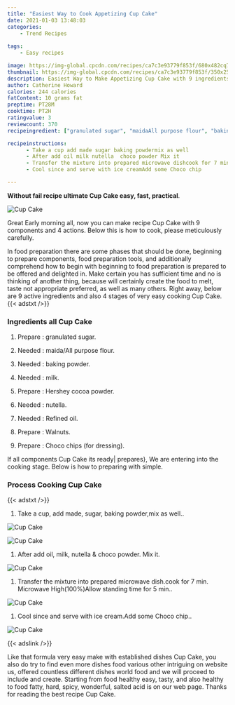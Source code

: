 ```yaml
---
title: "Easiest Way to Cook Appetizing Cup Cake"
date: 2021-01-03 13:48:03
categories:
    - Trend Recipes
    
tags:
    - Easy recipes

image: https://img-global.cpcdn.com/recipes/ca7c3e93779f853f/680x482cq70/cup-cake-recipe-main-photo.jpg
thumbnail: https://img-global.cpcdn.com/recipes/ca7c3e93779f853f/350x250cq70/cup-cake-recipe-main-photo.jpg
description: Easiest Way to Make Appetizing Cup Cake with 9 ingredients and 4 stages of easy cooking.
author: Catherine Howard
calories: 244 calories
fatContent: 10 grams fat
preptime: PT28M
cooktime: PT2H
ratingvalue: 3
reviewcount: 370
recipeingredient: ["granulated sugar", "maidaAll purpose flour", "baking powder", "milk", "Hershey cocoa powder", "nutella", "Refined oil", "Walnuts", "Choco chips for dressing"]

recipeinstructions: 
      - Take a cup add made sugar baking powdermix as well 
      - After add oil milk nutella  choco powder Mix it 
      - Transfer the mixture into prepared microwave dishcook for 7 min Microwave High100Allow standing time for 5 min 
      - Cool since and serve with ice creamAdd some Choco chip

---
```




**Without fail recipe ultimate Cup Cake easy, fast, practical**. 


![Cup Cake](https://img-global.cpcdn.com/recipes/ca7c3e93779f853f/680x482cq70/cup-cake-recipe-main-photo.jpg "Cup Cake")




Great Early morning all, now you can make recipe Cup Cake with 9 components and 4 actions. Below this is how to cook, please meticulously carefully.

In food preparation there are some phases that should be done, beginning to prepare components, food preparation tools, and additionally comprehend how to begin with beginning to food preparation is prepared to be offered and delighted in. Make certain you has sufficient time and no is thinking of another thing, because will certainly create the food to melt, taste not appropriate preferred, as well as many others. Right away, below are 9 active ingredients and also 4 stages of very easy cooking Cup Cake.
{{< adstxt />}}

### Ingredients all Cup Cake


1. Prepare  : granulated sugar.

1. Needed  : maida/All purpose flour.

1. Needed  : baking powder.

1. Needed  : milk.

1. Prepare  : Hershey cocoa powder.

1. Needed  : nutella.

1. Needed  : Refined oil.

1. Prepare  : Walnuts.

1. Prepare  : Choco chips (for dressing).



If all components Cup Cake its ready| prepares}, We are entering into the cooking stage. Below is how to preparing with simple.

### Process Cooking Cup Cake

{{< adstxt />}}


1. Take a cup, add made, sugar, baking powder,mix as well..



![Cup Cake](https://img-global.cpcdn.com/steps/3f26b68ef23a6fe1/160x128cq70/cup-cake-recipe-step-1-photo.jpg" "Cup Cake")

![Cup Cake](https://img-global.cpcdn.com/steps/db778574f9a2c01e/160x128cq70/cup-cake-recipe-step-1-photo.jpg" "Cup Cake")



1. After add oil, milk, nutella &amp; choco powder. Mix it.



![Cup Cake](https://img-global.cpcdn.com/steps/fa75f64ef44031b2/160x128cq70/cup-cake-recipe-step-2-photo.jpg" "Cup Cake")



1. Transfer the mixture into prepared microwave dish.cook for 7 min. Microwave High(100%)Allow standing time for 5 min..



![Cup Cake](https://img-global.cpcdn.com/steps/c6adafaa2e69adc9/160x128cq70/cup-cake-recipe-step-3-photo.jpg" "Cup Cake")



1. Cool since and serve with ice cream.Add some Choco chip..



![Cup Cake](https://img-global.cpcdn.com/steps/193466ac68118a44/160x128cq70/cup-cake-recipe-step-4-photo.jpg" "Cup Cake")





{{< adslink />}}

Like that formula very easy make with established dishes Cup Cake, you also do try to find even more dishes food various other intriguing on website us, offered countless different dishes world food and we will proceed to include and create. Starting from food healthy easy, tasty, and also healthy to food fatty, hard, spicy, wonderful, salted acid is on our web page. Thanks for reading the best recipe Cup Cake.
